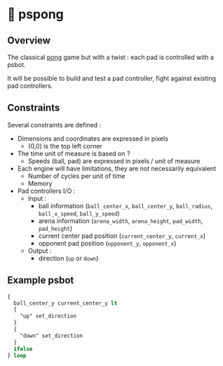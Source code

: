 # 🤖 pspong

## Overview

The classical [pong](https://en.wikipedia.org/wiki/Pong) game but with a twist : each pad is controlled with a psbot.

It will be possible to build and test a pad controller, fight against existing pad controllers.

## Constraints

Several constraints are defined :

* Dimensions and coordinates are expressed in pixels
  * (0,0) is the top left corner
* The time unit of measure is based on ?
  * Speeds (ball, pad) are expressed in pixels / unit of measure
* Each engine will have limitations, they are not necessarily equivalent
  * Number of cycles per unit of time
  * Memory
* Pad controllers I/O :
  * Input :
    * ball information (`ball_center_x`, `ball_center_y`, `ball_radius`, `ball_x_speed`, `ball_y_speed`)
    * arena information (`arena_width`, `arena_height`, `pad_width`, `pad_height`)
    * current center pad position (`current_center_y`, `current_x`)
    * opponent pad position (`opponent_y`, `opponent_x`)
  * Output :
    * direction (`up` or `down`)
   
## Example psbot

```postscript
{
  ball_center_y current_center_y lt
  {
    "up" set_direction
  }
  {
    "down" set_direction
  }
  ifelse
} loop
```
